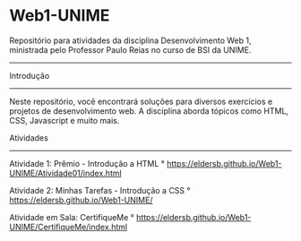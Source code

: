 # Web1-UNIME
 Repositório para atividades da disciplina Desenvolvimento Web 1, ministrada pelo Professor Paulo Reias no curso de BSI da UNIME.
 _________________________________________________________________________________________________________________________________
 Introdução
 _________________________________________________________________________________________________________________________________
 Neste repositório, você encontrará soluções para diversos exercícios e projetos de desenvolvimento web. A disciplina aborda tópicos como HTML, CSS, Javascript e muito mais.

 Atividades
 _________________________________________________________________________________________________________________________________
Atividade 1: Prêmio - Introdução a HTML
 ° https://eldersb.github.io/Web1-UNIME/Atividade01/index.html
 
Atividade 2: Minhas Tarefas - Introdução a CSS
° https://eldersb.github.io/Web1-UNIME/

Atividade em Sala: CertifiqueMe
° https://eldersb.github.io/Web1-UNIME/CertifiqueMe/index.html
